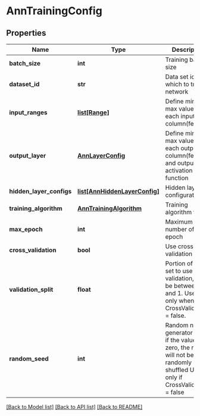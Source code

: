 # AnnTrainingConfig

## Properties
Name | Type | Description | Notes
------------ | ------------- | ------------- | -------------
**batch_size** | **int** | Training batch size | [optional] 
**dataset_id** | **str** | Data set id on which to train network | [optional] 
**input_ranges** | [**list[Range]**](Range.md) | Define min and max value for each input column(feature) | [optional] 
**output_layer** | [**AnnLayerConfig**](AnnLayerConfig.md) | Define min and max value for each output column(feature), and output activation function | [optional] 
**hidden_layer_configs** | [**list[AnnHiddenLayerConfig]**](AnnHiddenLayerConfig.md) | Hidden layers configuration | [optional] 
**training_algorithm** | [**AnnTrainingAlgorithm**](AnnTrainingAlgorithm.md) | Training algorithm to use | [optional] 
**max_epoch** | **int** | Maximum number of epoch | 
**cross_validation** | **bool** | Use cross validation | [optional] 
**validation_split** | **float** | Portion of data set to use for validation, must be between 0 and 1.   Used only when CrossValidation &#x3D; false. | 
**random_seed** | **int** | Random number generator seed, if the value is zero, the rows will not be randomly shuffled  Used only if CrossValidation &#x3D; false | [optional] 

[[Back to Model list]](../README.md#documentation-for-models) [[Back to API list]](../README.md#documentation-for-api-endpoints) [[Back to README]](../README.md)


